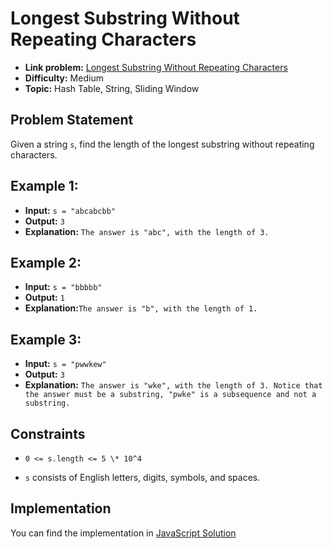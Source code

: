 # Longest Substring Without Repeating Characters

- **Link problem:** [Longest Substring Without Repeating Characters](https://leetcode.com/problems/longest-substring-without-repeating-characters/)
- **Difficulty:** Medium
- **Topic:** Hash Table, String, Sliding Window

## Problem Statement

Given a string `s`, find the length of the longest substring without repeating characters.

## Example 1:

- **Input:** `s = "abcabcbb"`
- **Output:** `3`
- **Explanation:** `The answer is "abc", with the length of 3.`

## Example 2:

- **Input:** `s = "bbbbb"`
- **Output:** `1`
- **Explanation:**`The answer is "b", with the length of 1.`

## Example 3:

- **Input:** `s = "pwwkew"`
- **Output:** `3`
- **Explanation:** `The answer is "wke", with the length of 3. Notice that the answer must be a substring, "pwke" is a subsequence and not a substring.`

## Constraints

- `0 <= s.length <= 5 \* 10^4`

- `s` consists of English letters, digits, symbols, and spaces.

## Implementation

You can find the implementation in [JavaScript Solution](solution.js)
